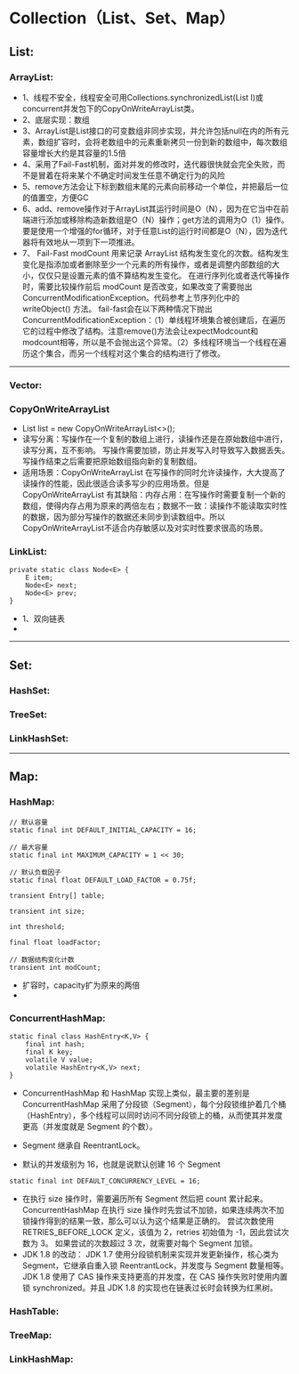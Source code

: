 # Collection（List、Set、Map）
## List:
### ArrayList:
- 1、线程不安全，线程安全可用Collections.synchronizedList(List l)或concurrent并发包下的CopyOnWriteArrayList类。
- 2、底层实现：数组
- 3、ArrayList是List接口的可变数组非同步实现，并允许包括null在内的所有元素，数组扩容时，会将老数组中的元素重新拷贝一份到新的数组中，每次数组容量增长大约是其容量的1.5倍
- 4、采用了Fail-Fast机制，面对并发的修改时，迭代器很快就会完全失败，而不是冒着在将来某个不确定时间发生任意不确定行为的风险
- 5、remove方法会让下标到数组末尾的元素向前移动一个单位，并把最后一位的值置空，方便GC
- 6、add、remove操作对于ArrayList其运行时间是O（N），因为在它当中在前端进行添加或移除构造新数组是O（N）操作；get方法的调用为O（1）操作。要是使用一个增强的for循环，对于任意List的运行时间都是O（N），因为迭代器将有效地从一项到下一项推进。
- 7、 Fail-Fast
modCount 用来记录 ArrayList 结构发生变化的次数。结构发生变化是指添加或者删除至少一个元素的所有操作，或者是调整内部数组的大小，仅仅只是设置元素的值不算结构发生变化。
在进行序列化或者迭代等操作时，需要比较操作前后 modCount 是否改变，如果改变了需要抛出 ConcurrentModificationException。代码参考上节序列化中的 writeObject() 方法。
fail-fast会在以下两种情况下抛出ConcurrentModificationException：（1）单线程环境集合被创建后，在遍历它的过程中修改了结构。注意remove()方法会让expectModcount和modcount相等，所以是不会抛出这个异常。（2）多线程环境当一个线程在遍历这个集合，而另一个线程对这个集合的结构进行了修改。

---


###  Vector:
### CopyOnWriteArrayList
- List<String> list = new CopyOnWriteArrayList<>();
- 读写分离：写操作在一个复制的数组上进行，读操作还是在原始数组中进行，读写分离，互不影响。
写操作需要加锁，防止并发写入时导致写入数据丢失。
写操作结束之后需要把原始数组指向新的复制数组。
- 适用场景：CopyOnWriteArrayList 在写操作的同时允许读操作，大大提高了读操作的性能，因此很适合读多写少的应用场景。但是CopyOnWriteArrayList 有其缺陷：内存占用：在写操作时需要复制一个新的数组，使得内存占用为原来的两倍左右；数据不一致：读操作不能读取实时性的数据，因为部分写操作的数据还未同步到读数组中。所以CopyOnWriteArrayList不适合内存敏感以及对实时性要求很高的场景。

### LinkList:
```
private static class Node<E> {
    E item;
    Node<E> next;
    Node<E> prev;
}
```
- 1、双向链表
- 

---

## Set:
### HashSet:
### TreeSet:
### LinkHashSet:


---


## Map:
### HashMap:
```
// 默认容量
static final int DEFAULT_INITIAL_CAPACITY = 16;

// 最大容量
static final int MAXIMUM_CAPACITY = 1 << 30;

// 默认负载因子
static final float DEFAULT_LOAD_FACTOR = 0.75f;

transient Entry[] table;

transient int size;

int threshold;

final float loadFactor;

// 数据结构变化计数
transient int modCount;
```
- 扩容时，capacity扩为原来的两倍
- 


### ConcurrentHashMap:

```
static final class HashEntry<K,V> {
    final int hash;
    final K key;
    volatile V value;
    volatile HashEntry<K,V> next;
}
```
- ConcurrentHashMap 和 HashMap 实现上类似，最主要的差别是 ConcurrentHashMap 采用了分段锁（Segment），每个分段锁维护着几个桶（HashEntry），多个线程可以同时访问不同分段锁上的桶，从而使其并发度更高（并发度就是 Segment 的个数）。

- Segment 继承自 ReentrantLock。
- 默认的并发级别为 16，也就是说默认创建 16 个 Segment
```
static final int DEFAULT_CONCURRENCY_LEVEL = 16;
```
- 在执行 size 操作时，需要遍历所有 Segment 然后把 count 累计起来。
ConcurrentHashMap 在执行 size 操作时先尝试不加锁，如果连续两次不加锁操作得到的结果一致，那么可以认为这个结果是正确的。
尝试次数使用 RETRIES_BEFORE_LOCK 定义，该值为 2，retries 初始值为 -1，因此尝试次数为 3。
如果尝试的次数超过 3 次，就需要对每个 Segment 加锁。
- JDK 1.8 的改动：
JDK 1.7 使用分段锁机制来实现并发更新操作，核心类为 Segment，它继承自重入锁 ReentrantLock，并发度与 Segment 数量相等。JDK 1.8 使用了 CAS 操作来支持更高的并发度，在 CAS 操作失败时使用内置锁 synchronized。并且 JDK 1.8 的实现也在链表过长时会转换为红黑树。

### HashTable:
### TreeMap:
### LinkHashMap:






